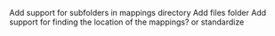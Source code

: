 Add support for subfolders in mappings directory
Add files folder 
Add support for finding the location of the mappings? or standardize
